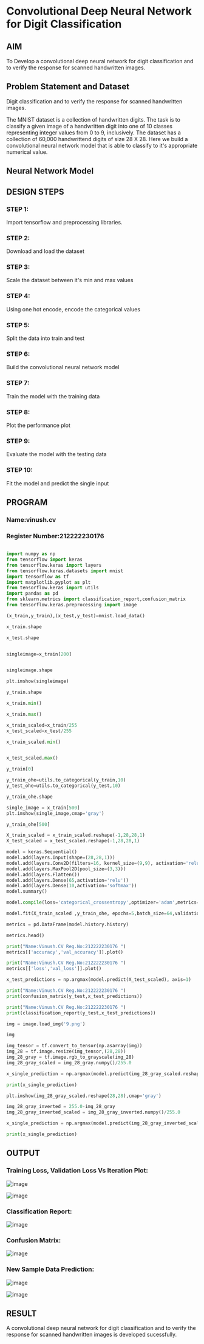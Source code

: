# Convolutional Deep Neural Network for Digit Classification

## AIM

To Develop a convolutional deep neural network for digit classification and to verify the response for scanned handwritten images.

## Problem Statement and Dataset

Digit classification and to verify the response for scanned handwritten images.

The MNIST dataset is a collection of handwritten digits. The task is to classify a given image of a handwritten digit into one of 10 classes representing integer values from 0 to 9, inclusively. The dataset has a collection of 60,000 handwrittend digits of size 28 X 28. Here we build a convolutional neural network model that is able to classify to it's appropriate numerical value.

## Neural Network Model



## DESIGN STEPS

### STEP 1:
Import tensorflow and preprocessing libraries.

### STEP 2:
Download and load the dataset

### STEP 3:
Scale the dataset between it's min and max values

### STEP 4:
Using one hot encode, encode the categorical values

### STEP 5:
Split the data into train and test

### STEP 6:
Build the convolutional neural network model

### STEP 7:
Train the model with the training data

### STEP 8:
Plot the performance plot

### STEP 9:
Evaluate the model with the testing data

### STEP 10:
Fit the model and predict the single input

## PROGRAM
### Name:vinush.cv
### Register Number:212222230176
```python

import numpy as np
from tensorflow import keras
from tensorflow.keras import layers
from tensorflow.keras.datasets import mnist
import tensorflow as tf
import matplotlib.pyplot as plt
from tensorflow.keras import utils
import pandas as pd
from sklearn.metrics import classification_report,confusion_matrix
from tensorflow.keras.preprocessing import image

(x_train,y_train),(x_test,y_test)=mnist.load_data()

x_train.shape

x_test.shape


singleimage=x_train[200]


singleimage.shape

plt.imshow(singleimage)

y_train.shape

x_train.min()

x_train.max()

x_train_scaled=x_train/255
x_test_scaled=x_test/255

x_train_scaled.min()


x_test_scaled.max()

y_train[0]

y_train_ohe=utils.to_categorical(y_train,10)
y_test_ohe=utils.to_categorical(y_test,10)

y_train_ohe.shape

single_image = x_train[500]
plt.imshow(single_image,cmap='gray')

y_train_ohe[500]

X_train_scaled = x_train_scaled.reshape(-1,28,28,1)
X_test_scaled = x_test_scaled.reshape(-1,28,28,1)

model = keras.Sequential()
model.add(layers.Input(shape=(28,28,1)))
model.add(layers.Conv2D(filters=16, kernel_size=(9,9), activation='relu'))
model.add(layers.MaxPool2D(pool_size=(3,3)))
model.add(layers.Flatten())
model.add(layers.Dense(65,activation='relu'))
model.add(layers.Dense(10,activation='softmax'))
model.summary()

model.compile(loss='categorical_crossentropy',optimizer='adam',metrics='accuracy')

model.fit(X_train_scaled ,y_train_ohe, epochs=5,batch_size=64,validation_data=(X_test_scaled,y_test_ohe))

metrics = pd.DataFrame(model.history.history)

metrics.head()

print("Name:Vinush.CV Reg.No:212222230176 ")
metrics[['accuracy','val_accuracy']].plot()

print("Name:Vinush.CV Reg.No:212222230176 ")
metrics[['loss','val_loss']].plot()

x_test_predictions = np.argmax(model.predict(X_test_scaled), axis=1)

print("Name:Vinush.CV Reg.No:212222230176 ")
print(confusion_matrix(y_test,x_test_predictions))

print("Name:Vinush.CV Reg.No:212222230176 ")
print(classification_report(y_test,x_test_predictions))

img = image.load_img('9.png')

img

img_tensor = tf.convert_to_tensor(np.asarray(img))
img_28 = tf.image.resize(img_tensor,(28,28))
img_28_gray = tf.image.rgb_to_grayscale(img_28)
img_28_gray_scaled = img_28_gray.numpy()/255.0

x_single_prediction = np.argmax(model.predict(img_28_gray_scaled.reshape(1,28,28,1)),axis=1)

print(x_single_prediction)

plt.imshow(img_28_gray_scaled.reshape(28,28),cmap='gray')

img_28_gray_inverted = 255.0-img_28_gray
img_28_gray_inverted_scaled = img_28_gray_inverted.numpy()/255.0

x_single_prediction = np.argmax(model.predict(img_28_gray_inverted_scaled.reshape(1,28,28,1)),axis=1)

print(x_single_prediction)

```


## OUTPUT

### Training Loss, Validation Loss Vs Iteration Plot:

![image](https://github.com/vinushcv/mnist-classification/assets/113975318/e0f651e6-7ff0-4a57-9598-eb9c82048eca)


![image](https://github.com/vinushcv/mnist-classification/assets/113975318/86d67214-36ae-4173-a1bd-6e39ef992643)


### Classification Report:

![image](https://github.com/vinushcv/mnist-classification/assets/113975318/b0a586fa-6859-48e0-afb7-5a781d4b81be)



### Confusion Matrix:

![image](https://github.com/vinushcv/mnist-classification/assets/113975318/40eea0a0-d98b-4d25-aab2-9594e7485456)


### New Sample Data Prediction:

![image](https://github.com/vinushcv/mnist-classification/assets/113975318/0342e4cd-276e-41b0-a8fd-e4f06833f970)


![image](https://github.com/vinushcv/mnist-classification/assets/113975318/54df308f-26a3-4f74-86b6-71040d52e01a)




## RESULT
A convolutional deep neural network for digit classification and to verify the response for scanned handwritten images is developed sucessfully.


